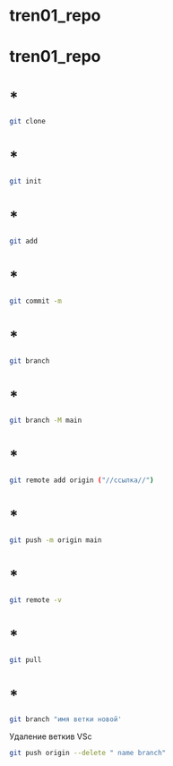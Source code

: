 ﻿# tren01_repo
# tren01_repo
# *
``` sh
git clone
```

# *
``` sh
git init
```
# *
``` sh
git add 
```

# * 
``` sh
git commit -m
```
# *
``` sh
git branch
```
# *
``` sh
git branch -M main
```
# *
``` sh
git remote add origin ("//ссылка//")
```
# *
``` sh
git push -m origin main
```
# *
``` sh
git remote -v
```
# *
``` sh
git pull
```
# *
``` sh
git branch "имя ветки новой'
```
Удаление веткив VSc
``` sh
git push origin --delete " name branch"
```


